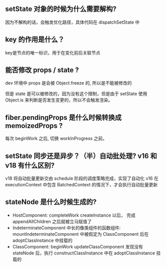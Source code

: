 ## setState 对象的时候为什么需要解构?

因为不解构的话，会触发优化路径，具体代码在 dispatchSetState 中

## key 的作用是什么？

key是节点的唯一标识，用于在变化前后关联节点

## 能否修改 props / state ?

dev 环境中 props 是会被 Object.freeze 的, 所以是不能被修改的

但是 state 是可以被修改的，因为没有这个限制，但是由于 setState 使用 Object.is 来判断是否发生变更的，所以不会触发渲染。

## fiber.pendingProps 是什么时候转换成 memoizedProps ?

每次 beginWork 之后, 切换 workInProgress 之前。

## setState 同步还是异步？（半）自动批处理? v16 和 v18 有什么区别?

v18 将自动批量更新交由 schedule 阶段的调度策略完成，实现了自动化
v16 在 executionContext 中包含 BatchedContext 的情况下，才会执行自动批量更新

## stateNode 是什么时候生成的?

- HostComponent: completeWork createInstance 以后， 完成 appendAllChildren 之后就被立马赋值了
- IndeterminateComponent 中长的像类组件的函数组件: mountIndeterminateComponent 中被假定为 ClassComponent 后在
adoptClassInstance 中挂载的
- ClassComponent: beginWork updateClassComponent 发现没有 stateNode 后，执行 constructClassInstance 中在 adoptClassInstance
挂载的 
